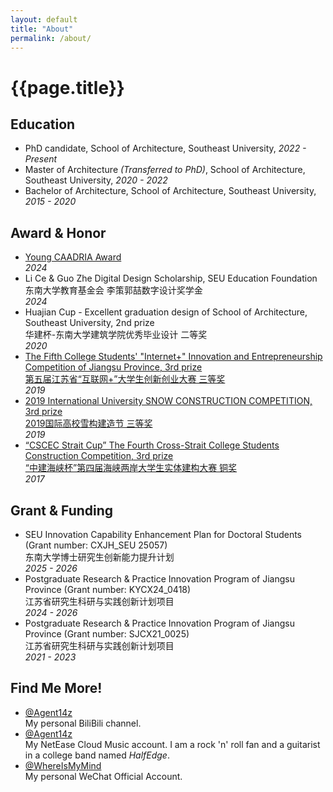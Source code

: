 ```yaml
---
layout: default
title: "About"
permalink: /about/
---
```

<h1 class="subpage-title">{{page.title}}</h1>
<div class="post-line"></div>

## Education
* PhD candidate, School of Architecture, Southeast University, _2022 - Present_
* Master of Architecture _(Transferred to PhD)_, School of Architecture, Southeast University, _2020 - 2022_
* Bachelor of Architecture, School of Architecture, Southeast University, _2015 - 2020_

## Award & Honor
* <a href="https://caadria2024.org/young-caadria-award/" target="_blank">Young CAADRIA Award</a>  
  _2024_
* Li Ce & Guo Zhe Digital Design Scholarship, SEU Education Foundation  
  东南大学教育基金会 李策郭喆数字设计奖学金  
  _2024_
* Huajian Cup - Excellent graduation design of School of Architecture, Southeast University, 2nd prize  
  华建杯-东南大学建筑学院优秀毕业设计 二等奖  
  _2020_
* <a href="https://jyt.jiangsu.gov.cn/art/2019/11/29/art_58320_8830110.html" target="_blank">The Fifth College Students' "Internet+" Innovation and Entrepreneurship Competition of Jiangsu Province, 3rd prize<br>第五届江苏省“互联网+”大学生创新创业大赛 三等奖</a>  
  _2019_
* <a href="https://mp.weixin.qq.com/s/CGAgZolizSUpwOK2aUHU1g" target="_blank">2019 International University SNOW CONSTRUCTION COMPETITION, 3rd prize<br>2019国际高校雪构建造节 三等奖</a>  
  _2019_
* <a href="https://mp.weixin.qq.com/s/W18nk_L7iyhW81VjW4LuRw" target="_blank">“CSCEC Strait Cup” The Fourth Cross-Strait College Students Construction Competition, 3rd prize<br>“中建海峡杯”第四届海峡两岸大学生实体建构大赛 铜奖</a>  
  _2017_

## Grant & Funding
* SEU Innovation Capability Enhancement Plan for Doctoral Students (Grant number: CXJH\_SEU 25057)  
  东南大学博士研究生创新能力提升计划  
  _2025 - 2026_
* Postgraduate Research & Practice Innovation Program of Jiangsu Province (Grant number: KYCX24\_0418)  
  江苏省研究生科研与实践创新计划项目  
  _2024 - 2026_
* Postgraduate Research & Practice Innovation Program of Jiangsu Province (Grant number: SJCX21\_0025)  
  江苏省研究生科研与实践创新计划项目  
  _2021 - 2023_

[//]: # (## Working Experiences)

[//]: # (* Computational Designer, AESEU  )

[//]: # (  part-time position during Bachelor’s and Master’s studies  )

[//]: # (  _2019-2021_)

[//]: # ()
[//]: # (## Academic Appointments)

[//]: # (* CAADRIA Reviewer)

## Find Me More!
* <a href="https://space.bilibili.com/326919637" target="_blank">@Agent14z</a>  
  My personal BiliBili channel.
* <a href="https://music.163.com/#/user/home?id=108571671" target="_blank">@Agent14z</a>  
  My NetEase Cloud Music account. I am a rock 'n' roll fan and a guitarist in a college band named _HalfEdge_.
* <a href="/assets/qrcode_whereismymind.jpg" target="_blank">@WhereIsMyMind</a>  
  My personal WeChat Official Account.
